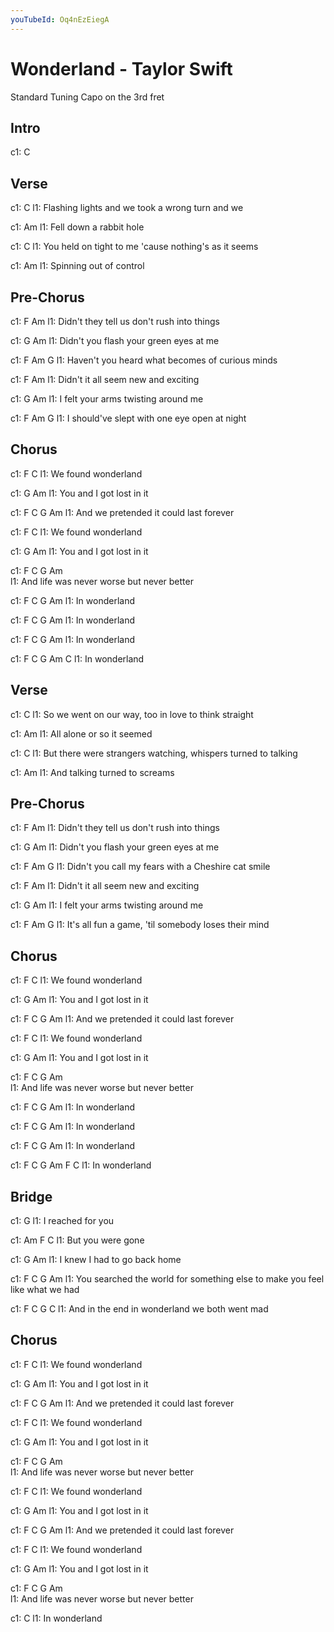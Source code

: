 ```yaml
---
youTubeId: Oq4nEzEiegA
---
```


# Wonderland - Taylor Swift


Standard Tuning
Capo on the 3rd fret

 
## Intro

c1: C

## Verse

c1:   C
l1: Flashing lights and we took a wrong turn and we

c1:  Am
l1: Fell down a rabbit hole

c1:      C
l1: You held on tight to me 'cause nothing's as it seems

c1: Am
l1: Spinning out of control

## Pre-Chorus

c1:  F               Am
l1: Didn't they tell us don't rush into things

c1:  G                Am
l1: Didn't you flash your green eyes at me

c1:  F                 Am                      G
l1: Haven't you heard what becomes of curious minds

c1:  F             Am
l1: Didn't it all seem new and exciting

c1: G           Am
l1: I felt your arms twisting around me

c1: F                  Am                   G
l1: I should've slept with one eye open at night

## Chorus

c1:  F      C
l1: We found wonderland

c1:  G            Am
l1: You and I got lost in it

c1:      F     C               G       Am
l1: And we pretended it could last forever

c1:  F      C
l1: We found wonderland

c1:  G             Am
l1: You and I got lost in it

c1:      F        C               G       Am       
l1: And life was never worse but never better

c1: F    C    G    Am
l1:             In wonderland 

c1: F    C    G    Am
l1:             In wonderland 

c1: F    C    G    Am
l1:             In wonderland 

c1: F    C    G    Am       C
l1:             In wonderland

## Verse

c1:     C
l1: So we went on our way, too in love to think straight

c1: Am
l1: All alone or so it seemed

c1:                   C
l1: But there were strangers watching, whispers turned to talking

c1:     Am
l1: And talking turned to screams

## Pre-Chorus

c1:  F               Am
l1: Didn't they tell us don't rush into things

c1:  G                Am
l1: Didn't you flash your green eyes at me

c1:  F              Am                             G
l1: Didn't you call my fears with a Cheshire cat smile

c1:  F             Am
l1: Didn't it all seem new and exciting

c1: G           Am
l1: I felt your arms twisting around me

c1:       F               Am                         G
l1: It's all fun a game, 'til somebody loses their mind

## Chorus

c1:  F      C
l1: We found wonderland

c1:  G            Am
l1: You and I got lost in it

c1:      F     C               G       Am
l1: And we pretended it could last forever

c1:  F      C
l1: We found wonderland

c1:  G             Am
l1: You and I got lost in it

c1:      F        C               G       Am       
l1: And life was never worse but never better

c1: F    C    G    Am
l1:             In wonderland 

c1: F    C    G    Am
l1:             In wonderland 

c1: F    C    G    Am
l1:             In wonderland 

c1: F    C    G    Am      F    C
l1:             In wonderland

## Bridge

c1:    G 
l1: I reached for you

c1:     Am             F    C
l1: But you were gone

c1:     G           Am
l1: I knew I had to go back home

c1:      F                      C                 G                  Am
l1: You searched the world for something else to make you feel like what we had

c1:     F               C            G         C
l1: And in the end in wonderland we both went mad

## Chorus

c1:  F      C
l1: We found wonderland

c1:  G            Am
l1: You and I got lost in it

c1:      F     C               G       Am
l1: And we pretended it could last forever

c1:  F      C
l1: We found wonderland

c1:  G             Am
l1: You and I got lost in it

c1:      F        C               G       Am       
l1: And life was never worse but never better

c1:  F      C
l1: We found wonderland

c1:  G            Am
l1: You and I got lost in it

c1:      F     C               G       Am
l1: And we pretended it could last forever

c1:  F      C
l1: We found wonderland

c1:  G             Am
l1: You and I got lost in it

c1:      F        C               G       Am       
l1: And life was never worse but never better

c1:           C
l1: In wonderland